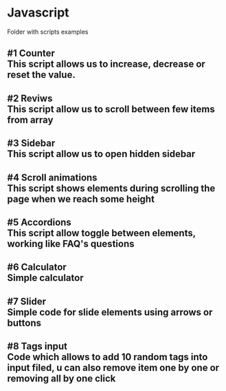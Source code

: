 # Javascript
Folder with scripts examples

<b>#1 Counter</b><br />
This script allows us to increase, decrease or reset the value.
----------------------------------------------------------------------------------------
<b>#2 Reviws</b><br />
This script allow us to scroll between few items from array
----------------------------------------------------------------------------------------
<b>#3 Sidebar</b><br />
This script allow us to open hidden sidebar 
----------------------------------------------------------------------------------------
<b>#4 Scroll animations</b><br />
This script shows elements during scrolling the page when we reach some height
----------------------------------------------------------------------------------------
<b>#5 Accordions</b><br />
This script allow toggle between elements, working like FAQ's questions
----------------------------------------------------------------------------------------
<b>#6 Calculator</b><br />
Simple calculator
----------------------------------------------------------------------------------------
<b>#7 Slider</b><br />
Simple code for slide elements using arrows or buttons
----------------------------------------------------------------------------------------
<b>#8 Tags input</b><br />
Code which allows to add 10 random tags into input filed, u can also remove item one by one or removing all by one click
----------------------------------------------------------------------------------------

